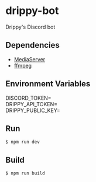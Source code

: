 # drippy-bot
Drippy's Discord bot

## Dependencies
- [MediaServer](https://github.com/DrippyMusic/MediaServer.git)
- [ffmpeg](https://www.ffmpeg.org/download.html/)

## Environment Variables
DISCORD_TOKEN=  
DRIPPY_API_TOKEN=  
DRIPPY_PUBLIC_KEY=  

## Run
`$ npm run dev`

## Build
`$ npm run build`
